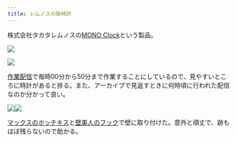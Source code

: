```yaml
---
title: レムノスの掛時計
---
```

株式会社タカタレムノスの[MONO Clock](https://www.amazon.co.jp/dp/B004UIT8BK)という製品。

![](https://lh6.googleusercontent.com/2Vjh29YFWDlAONneXFDk6a4NsWsWcZtPrG67GtKV3IYeFudBRV0SKIcInGwlZ1UDAmwhOeN9m1zqL9PClw-AUECt9-GLdOl6svTC_6Ii7oZu81wOdD8hfkgbOqlPDPFHrziMZI--wX498Iw0v-OswQ)

![](https://lh5.googleusercontent.com/Z9P2tX7DNIpyaYTDVDPNXtsULsNCG4zMmITWBs6QNT27mFFZNvLV1wuM5RSzMhxNPD9Drex5ER6oa7F4tTJpOrM7VCokX0LYV5X4sROU3OTt8xjdr3sn7R07qxDj5GIfaw_N7O4r0veFUfu-N6dcxw)

[作業配信](https://www.youtube.com/channel/UC5s-KpSDGzxWPWNv94PnJHw)で毎時00分から50分まで作業することにしているので、見やすいところに時計があると捗る。また、アーカイブで見返すときに何時頃に行われた配信なのか分かって良い。

![](https://lh5.googleusercontent.com/QvbTK0GW90j8Vo8tIwVGbC-nzSPQHZ1JXIGeHBkDWU7yUIQ9uy8mebR66z0GSYrCGf_ebgrGfX2OD7DNkVtePCG3LE_-1oFZkaImqR4UDteYXpYOH-mx07qOoA33PTjiCoiTIbZ-IWdBWF3UzvSVoA)![](https://lh4.googleusercontent.com/sq5SBsIeNnC1KkrNBLl5GxFMSPo4e1A_9aq7oR9WpTxJ6gg15GpSX2v4-Oe8ZMwOwy998K0fCj6mqRZXr-8YWyjtHnNdpnSf-8NCM1WKYpWe6YoVj4hS-UISFkb52cujPf4_ZudkVQZAD0tqBmg09g)

[マックスのホッチキス](https://www.amazon.co.jp/dp/B000O9WRWG)と[壁美人のフック](https://www.amazon.co.jp/dp/B00CU78TDG)で壁に取り付けた。意外と頑丈で、跡もほぼ残らないので助かる。

